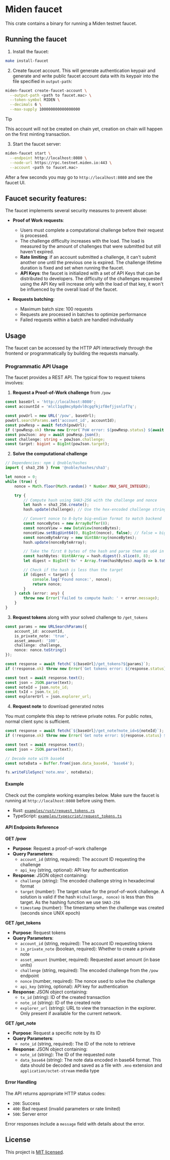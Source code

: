 # Miden faucet

This crate contains a binary for running a Miden testnet faucet.

## Running the faucet

1. Install the faucet:
```bash
make install-faucet
```

2. Create faucet account. This will generate authentication keypair and generate and write public faucet account data with its keypair into the file specified in `output-path`:

```bash
miden-faucet create-faucet-account \
  --output-path <path to faucet.mac> \
  --token-symbol MIDEN \
  --decimals 6 \
  --max-supply 100000000000000000
```
> [!TIP]
> This account will not be created on chain yet, creation on chain will happen on the first minting transaction.

3. Start the faucet server:
```bash
miden-faucet start \
  --endpoint http://localhost:8080 \
  --node-url https://rpc.testnet.miden.io:443 \
  --account <path to faucet.mac>
```

After a few seconds you may go to `http://localhost:8080` and see the faucet UI.


## Faucet security features:
The faucet implements several security measures to prevent abuse:

- **Proof of Work requests**:
  - Users must complete a computational challenge before their request is processed.
  - The challenge difficulty increases with the load. The load is measured by the amount of challenges that were submitted but still haven't expired.
  - **Rate limiting**: if an account submitted a challenge, it can't submit another one until the previous one is expired. The challenge lifetime duration is fixed and set when running the faucet.
  - **API Keys**: the faucet is initialized with a set of API Keys that can be distributed to developers. The difficulty of the challenges requested using the API Key will increase only with the load of that key, it won't be influenced by the overall load of the faucet.

- **Requests batching**:
  - Maximum batch size: 100 requests
  - Requests are processed in batches to optimize performance
  - Failed requests within a batch are handled individually

## Usage

The faucet can be accessed by the HTTP API interactively through the frontend or programmatically by building the requests manually.

### Programmatic API Usage

The faucet provides a REST API. The typical flow to request tokens involves:

1. **Request a Proof-of-Work challenge** from `/pow`

```typescript
const baseUrl = 'http://localhost:8080';
const accountId = 'mlcl1qq8mcy8pdvl0cgqfkjzf8efjjsnlzf7q';

const powUrl = new URL('/pow', baseUrl);
powUrl.searchParams.set('account_id', accountId);
const powResp = await fetch(powUrl);
if (!powResp.ok) throw new Error(`PoW error: ${powResp.status} ${await powResp.text()}`);
const powJson: any = await powResp.json();
const challenge: string = powJson.challenge;
const target: bigint = BigInt(powJson.target);
```

2. **Solve the computational challenge**

```typescript
// Dependencies: npm i @noble/hashes
import { sha3_256 } from '@noble/hashes/sha3';

let nonce = 0;
while (true) {
    nonce = Math.floor(Math.random() * Number.MAX_SAFE_INTEGER);

    try {
        // Compute hash using SHA3-256 with the challenge and nonce
        let hash = sha3_256.create();
        hash.update(challenge); // Use the hex-encoded challenge string directly

        // Convert nonce to 8-byte big-endian format to match backend
        const nonceBytes = new ArrayBuffer(8);
        const nonceView = new DataView(nonceBytes);
        nonceView.setBigUint64(0, BigInt(nonce), false); // false = big-endian
        const nonceByteArray = new Uint8Array(nonceBytes);
        hash.update(nonceByteArray);

        // Take the first 8 bytes of the hash and parse them as u64 in big-endian
        const hashBytes: Uint8Array = hash.digest().slice(0, 8);
        let digest = BigInt('0x' + Array.from(hashBytes).map(b => b.toString(16).padStart(2, '0')).join(''));

        // Check if the hash is less than the target
        if (digest < target) {
            console.log('Found nonce:', nonce);
            return nonce;
        }
    } catch (error: any) {
        throw new Error('Failed to compute hash: ' + error.message);
    }
}
```

3. **Request tokens** along with your solved challenge to `/get_tokens`

```typescript
const params = new URLSearchParams({
    account_id: accountId,
    is_private_note: 'true',
    asset_amount: '100',
    challenge: challenge,
    nonce: nonce.toString()
});

const response = await fetch(`${baseUrl}/get_tokens?${params}`);
if (!response.ok) throw new Error(`Get tokens error: ${response.status} ${await response.text()}`);

const text = await response.text();
const json = JSON.parse(text);
const noteId = json.note_id;
const txId = json.tx_id;
const explorerUrl = json.explorer_url;
```

4. **Request note** to download generated notes

You must complete this step to retrieve private notes. For public notes, normal client sync is sufficient.

```typescript
const response = await fetch(`${baseUrl}/get_note?note_id=${noteId}`);
if (!response.ok) throw new Error(`Get note error: ${response.status} ${await response.text()}`);

const text = await response.text();
const json = JSON.parse(text);

// Decode note with base64
const noteData = Buffer.from(json.data_base64, 'base64');

fs.writeFileSync('note.mno', noteData);
```

#### Example

Check out the complete working examples below. Make sure the faucet is running at `http://localhost:8080` before using them.
- Rust: [`examples/rust/request_tokens.rs`](examples/request_tokens.rs)
- TypeScript: [`examples/typescript/request_tokens.ts`](examples/ts/request_tokens.ts)

#### API Endpoints Reference

**GET /pow**
- **Purpose**: Request a proof-of-work challenge
- **Query Parameters**:
  - `account_id` (string, required): The account ID requesting the challenge
  - `api_key` (string, optional): API key for authentication
- **Response**: JSON object containing:
  - `challenge` (string): The encoded challenge string in hexadecimal format
  - `target` (number): The target value for the proof-of-work challenge. A solution is valid if the hash `H(challenge, nonce)` is less than this target. As the hashing function we use `SHA3-256`
  - `timestamp` (number): The timestamp when the challenge was created (seconds since UNIX epoch)

**GET /get_tokens**
- **Purpose**: Request tokens
- **Query Parameters**:
  - `account_id` (string, required): The account ID requesting tokens
  - `is_private_note` (boolean, required): Whether to create a private note
  - `asset_amount` (number, required): Requested asset amount (in base units)
  - `challenge` (string, required): The encoded challenge from the `/pow` endpoint
  - `nonce` (number, required): The nonce used to solve the challenge
  - `api_key` (string, optional): API key for authentication
- **Response**: JSON object containing:
  - `tx_id` (string): ID of the created transaction
  - `note_id` (string): ID of the created note
  - `explorer_url` (string): URL to view the transaction in the explorer. Only present if available for the current network.


**GET /get_note**
- **Purpose**: Request a specific note by its ID
- **Query Parameters**:
  - `note_id` (string, required): The ID of the note to retrieve
- **Response**: JSON object containing:
  - `note_id` (string): The ID of the requested note
  - `data_base64` (string): The note data encoded in base64 format. This data should be decoded and saved as a file with `.mno` extension and `application/octet-stream` media type

#### Error Handling

The API returns appropriate HTTP status codes:
- `200`: Success
- `400`: Bad request (invalid parameters or rate limited)
- `500`: Server error

Error responses include a `message` field with details about the error.

## License

This project is [MIT licensed](../../LICENSE).

